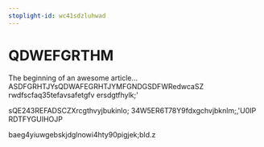 ```yaml
---
stoplight-id: wc41sdzluhwad
---
```


# QDWEFGRTHM

The beginning of an awesome article...
ASDFGRHTJYsQDWAFEGRHTJYMFGNDGSDFWRedwcaSZ 
rwdfscfaq35tefavsafetgfv
ersdgtfhylk;'

sQE243REFADSCZXrcgthvyjbukinlo;
34W5ER6T78Y9fdxgchvjbknlm;,'U0IP
RDTFYGUIHOJP

baeg4yiuwgebskjdglnowi4hty90pigjek;bld.z 

